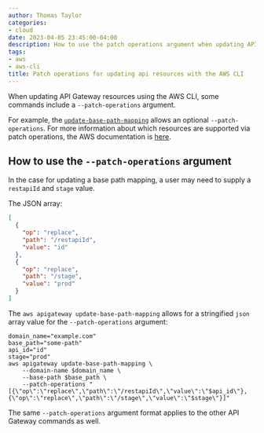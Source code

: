 ```yaml
---
author: Thomas Taylor
categories:
- cloud
date: 2023-04-05 23:45:00-04:00
description: How to use the patch operations argument when updating API resources with the AWS CLI
tags:
- aws
- aws-cli
title: Patch operations for updating api resources with the AWS CLI
---
```


When updating API Gateway resources using the AWS CLI, some commands include a `--patch-operations` argument.

For example, the [`update-base-path-mapping`](https://docs.aws.amazon.com/cli/latest/reference/apigateway/update-base-path-mapping.html) allows an optional `--patch-operations`. For more information about which resources are supported via patch operations, the AWS documentation is [here](https://docs.aws.amazon.com/apigateway/latest/api/patch-operations.html).

## How to use the `--patch-operations` argument

In the case for updating a base path mapping, a user may need to supply a `restapiId` and `stage` value.

The JSON array:

```json
[
  {
    "op": "replace",
    "path": "/restapiId",
    "value": "id"
  },
  {
    "op": "replace",
    "path": "/stage",
    "value": "prod"
  }
]
```

The `aws apigateway update-base-path-mapping` allows for a stringified `json` array value for the `--patch-operations` argument:

```shell
domain_name="example.com"
base_path="some-path"
api_id="id"
stage="prod"
aws apigateway update-base-path-mapping \
	--domain-name $domain_name \
	--base-path $base_path \
	--patch-operations "[{\"op\":\"replace\",\"path\":\"/restapiId\",\"value\":\"$api_id\"},{\"op\":\"replace\",\"path\":\"/stage\",\"value\":\"$stage\"}]"
```

The same `--patch-operations` argument format applies to the other API Gateway commands as well.

